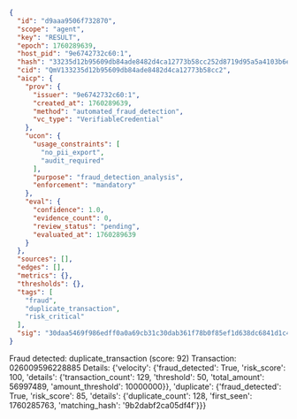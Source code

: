 ```json
{
  "id": "d9aaa9506f732870",
  "scope": "agent",
  "key": "RESULT",
  "epoch": 1760289639,
  "host_pid": "9e6742732c60:1",
  "hash": "33235d12b95609db84ade8482d4ca12773b58cc252d8719d95a5a4103b6ed36c",
  "cid": "QmV133235d12b95609db84ade8482d4ca12773b58cc2",
  "aicp": {
    "prov": {
      "issuer": "9e6742732c60:1",
      "created_at": 1760289639,
      "method": "automated_fraud_detection",
      "vc_type": "VerifiableCredential"
    },
    "ucon": {
      "usage_constraints": [
        "no_pii_export",
        "audit_required"
      ],
      "purpose": "fraud_detection_analysis",
      "enforcement": "mandatory"
    },
    "eval": {
      "confidence": 1.0,
      "evidence_count": 0,
      "review_status": "pending",
      "evaluated_at": 1760289639
    }
  },
  "sources": [],
  "edges": [],
  "metrics": {},
  "thresholds": {},
  "tags": [
    "fraud",
    "duplicate_transaction",
    "risk_critical"
  ],
  "sig": "30daa5469f986edff0a0a69cb31c30dab361f78b0f85ef1d638dc6841d1c413e"
}
```

Fraud detected: duplicate_transaction (score: 92)
Transaction: 026009596228885
Details: {'velocity': {'fraud_detected': True, 'risk_score': 100, 'details': {'transaction_count': 129, 'threshold': 50, 'total_amount': 56997489, 'amount_threshold': 10000000}}, 'duplicate': {'fraud_detected': True, 'risk_score': 85, 'details': {'duplicate_count': 128, 'first_seen': 1760285763, 'matching_hash': '9b2dabf2ca05df4f'}}}